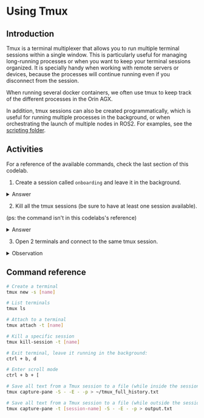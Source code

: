 # Using Tmux

## Introduction

Tmux is a terminal multiplexer that allows you to run multiple terminal sessions within a single window. This is particularly useful for managing long-running processes or when you want to keep your terminal sessions organized. It is specially handy when working with remote servers or devices, because the processes will continue running even if you disconnect from the session.

When running several docker containers, we often use tmux to keep track of the different processes in the Orin AGX.

In addition, tmux sessions can also be created programmatically, which is useful for running multiple processes in the background, or when orchestrating the launch of multiple nodes in ROS2. For examples, see the [scripting folder](https://github.com/RoBorregos/home2/tree/main/scripting).

## Activities

For a reference of the available commands, check the last section of this codelab.

1. Create a session called `onboarding` and leave it in the background.

<details>
<summary>Answer</summary>

```bash
# Create the session
tmux new -s onboarding

# Once in the session, press ctrl + b d to leave it running in the background. First press ctrl + b, then release both keys and press d.
tmux ls # you should see the session listed
```
</details>

2. Kill all the tmux sessions (be sure to have at least one session available).

(ps: the command isn't in this codelabs's reference)

<details>
<summary>Answer</summary>
```bash
# Create the session
# Then run:
tmux kill-server
```
</details>

3. Open 2 terminals and connect to the same tmux session.


<details>
<summary>Observation</summary>
Both terminals should show the same output, being updated at the same time. In addition, you can interact with the session from both terminals.
</details>

## Command reference

```bash
# Create a terminal
tmux new -s [name]

# List terminals
tmux ls

# Attach to a terminal
tmux attach -t [name]

# Kill a specific session
tmux kill-session -t [name]

# Exit terminal, leave it running in the background:
ctrl + b, d

# Enter scroll mode
ctrl + b + [

# Save all text from a Tmux session to a file (while inside the session)
tmux capture-pane -S - -E - -p > ~/tmux_full_history.txt

# Save all text from a Tmux session to a file (while outside the session)
tmux capture-pane -t [session-name] -S - -E - -p > output.txt
```
